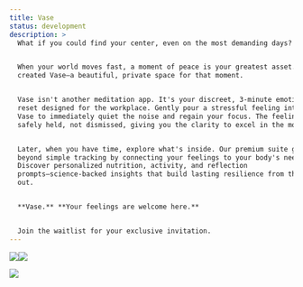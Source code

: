 ```yaml
---
title: Vase
status: development
description: >
  What if you could find your center, even on the most demanding days?  


  When your world moves fast, a moment of peace is your greatest asset. We’ve
  created Vase—a beautiful, private space for that moment.  


  Vase isn't another meditation app. It's your discreet, 3-minute emotional
  reset designed for the workplace. Gently pour a stressful feeling into your
  Vase to immediately quiet the noise and regain your focus. The feeling is
  safely held, not dismissed, giving you the clarity to excel in the moment.  


  Later, when you have time, explore what's inside. Our premium suite goes
  beyond simple tracking by connecting your feelings to your body's needs.
  Discover personalized nutrition, activity, and reflection
  prompts—science-backed insights that build lasting resilience from the inside
  out.  


  **Vase.** **Your feelings are welcome here.**  


  Join the waitlist for your exclusive invitation.
---
```


![](/images/Indie%20app/screen1.png)![](/images/Indie%20app/screen2.png)

![](</images/Indie app/screen 3 .png>)
